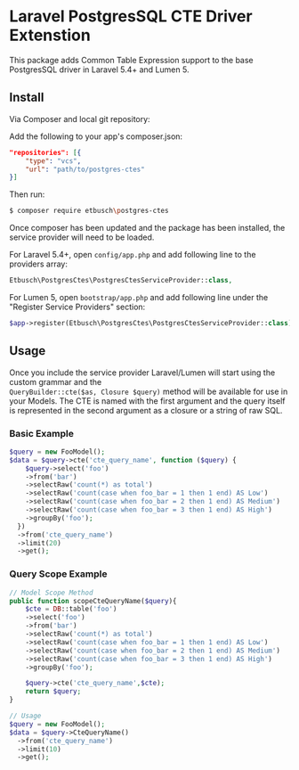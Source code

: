 # Laravel PostgresSQL CTE Driver Extenstion


This package adds Common Table Expression support to the base PostgresSQL driver in Laravel 5.4+ and Lumen 5.

## Install

Via Composer and local git repository:

Add the following to your app's composer.json:

``` json
"repositories": [{
    "type": "vcs",
    "url": "path/to/postgres-ctes"
}]
```
Then run:

``` bash
$ composer require etbusch\postgres-ctes
```

Once composer has been updated and the package has been installed, the service provider will need to be loaded.


For Laravel 5.4+, open `config/app.php` and add following line to the providers array:
``` php
Etbusch\PostgresCtes\PostgresCtesServiceProvider::class,
```

For Lumen 5, open `bootstrap/app.php` and add following line under the "Register Service Providers" section:
``` php
$app->register(Etbusch\PostgresCtes\PostgresCtesServiceProvider::class);
```

## Usage

Once you include the service provider Laravel/Lumen will start using the custom grammar and the  
``` QueryBuilder::cte($as, Closure $query) ``` method will be available for use in your Models. The CTE is named with the first argument and the query itself is represented in the second argument as a closure or a string of raw SQL.

### Basic Example

``` php
$query = new FooModel();
$data = $query->cte('cte_query_name', function ($query) {
    $query->select('foo')
    ->from('bar')
    ->selectRaw('count(*) as total')
    ->selectRaw('count(case when foo_bar = 1 then 1 end) AS Low')
    ->selectRaw('count(case when foo_bar = 2 then 1 end) AS Medium')
    ->selectRaw('count(case when foo_bar = 3 then 1 end) AS High')
    ->groupBy('foo');
  })
  ->from('cte_query_name')
  ->limit(20)
  ->get();
```

### Query Scope Example

``` php
// Model Scope Method
public function scopeCteQueryName($query){
    $cte = DB::table('foo')
    ->select('foo')
    ->from('bar')
    ->selectRaw('count(*) as total')
    ->selectRaw('count(case when foo_bar = 1 then 1 end) AS Low')
    ->selectRaw('count(case when foo_bar = 2 then 1 end) AS Medium')
    ->selectRaw('count(case when foo_bar = 3 then 1 end) AS High')
    ->groupBy('foo');

    $query->cte('cte_query_name',$cte);
    return $query;
}

// Usage
$query = new FooModel();
$data = $query->CteQueryName()
  ->from('cte_query_name')
  ->limit(10)
  ->get();
```


